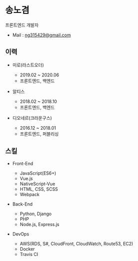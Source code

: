 # 송노겸

프론트엔드 개발자

- Mail : ng315429@gmail.com

## 이력
- 미로(라스트오더) 
  - 2019.02 ~ 2020.06 
  - 프론트엔드, 백엔드  


- 알티스
  - 2018.02 ~ 2018.10
  - 프론트엔드, 백엔드


- 디오네르(크라운구스)
  - 2016.12 ~ 2018.01
  - 프론트엔드, 퍼블리싱


## 스킬
- Front-End
  - JavaScript(ES6+)
  - Vue.js
  - NativeScript-Vue
  - HTML, CSS, SCSS
  - Webpack


- Back-End
  - Python, Django
  - PHP
  - Node.js, Express.js


- DevOps
  - AWS(RDS, S#, CloudFront, CloudWatch, Route53, EC2)
  - Docker
  - Travis CI